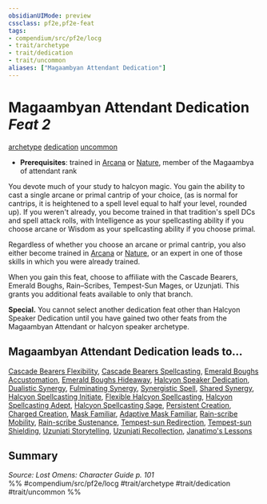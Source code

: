 ```yaml
---
obsidianUIMode: preview
cssclass: pf2e,pf2e-feat
tags:
- compendium/src/pf2e/locg
- trait/archetype
- trait/dedication
- trait/uncommon
aliases: ["Magaambyan Attendant Dedication"]
---
```

# Magaambyan Attendant Dedication  *Feat 2*  
[archetype](../../rules/traits/archetype.md)  [dedication](../../rules/traits/dedication.md)  [uncommon](../../rules/traits/uncommon.md)  

- **Prerequisites**: trained in [Arcana](../skills.md#Arcana) or [Nature](../skills.md#Nature), member of the Magaambya of attendant rank

You devote much of your study to halcyon magic. You gain the ability to cast a single arcane or primal cantrip of your choice, (as is normal for cantrips, it is heightened to a spell level equal to half your level, rounded up). If you weren't already, you become trained in that tradition's spell DCs and spell attack rolls, with Intelligence as your spellcasting ability if you choose arcane or Wisdom as your spellcasting ability if you choose primal.

Regardless of whether you choose an arcane or primal cantrip, you also either become trained in [Arcana](../skills.md#Arcana) or [Nature](../skills.md#Nature), or an expert in one of those skills in which you were already trained.

When you gain this feat, choose to affiliate with the Cascade Bearers, Emerald Boughs, Rain–Scribes, Tempest-Sun Mages, or Uzunjati. This grants you additional feats available to only that branch.

**Special.** You cannot select another dedication feat other than Halcyon Speaker Dedication until you have gained two other feats from the Magaambyan Attendant or halcyon speaker archetype.

## Magaambyan Attendant Dedication leads to...

[Cascade Bearers Flexibility](cascade-bearers-flexibility-locg.md), [Cascade Bearers Spellcasting](cascade-bearers-spellcasting-locg.md), [Emerald Boughs Accustomation](emerald-boughs-accustomation-locg.md), [Emerald Boughs Hideaway](emerald-boughs-hideaway-locg.md), [Halcyon Speaker Dedication](halcyon-speaker-dedication-locg.md), [Dualistic Synergy](dualistic-synergy-locg.md), [Fulminating Synergy](fulminating-synergy-locg.md), [Synergistic Spell](synergistic-spell-locg.md), [Shared Synergy](shared-synergy-locg.md), [Halcyon Spellcasting Initiate](halcyon-spellcasting-initiate-locg.md), [Flexible Halcyon Spellcasting](flexible-halcyon-spellcasting-locg.md), [Halcyon Spellcasting Adept](halcyon-spellcasting-adept-locg.md), [Halcyon Spellcasting Sage](halcyon-spellcasting-sage-locg.md), [Persistent Creation](persistent-creation-locg.md), [Charged Creation](charged-creation-locg.md), [Mask Familiar](mask-familiar-locg.md), [Adaptive Mask Familiar](adaptive-mask-familiar-locg.md), [Rain-scribe Mobility](rain-scribe-mobility-locg.md), [Rain-scribe Sustenance](rain-scribe-sustenance-locg.md), [Tempest-sun Redirection](tempest-sun-redirection-locg.md), [Tempest-sun Shielding](tempest-sun-shielding-locg.md), [Uzunjati Storytelling](uzunjati-storytelling-locg.md), [Uzunjati Recollection](uzunjati-recollection-locg.md), [Janatimo's Lessons](janatimos-lessons-lol.md)

## Summary

*Source: Lost Omens: Character Guide p. 101*  
%% #compendium/src/pf2e/locg #trait/archetype #trait/dedication #trait/uncommon %%